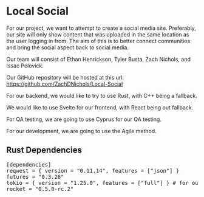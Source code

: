 # Local Social

For our project, we want to attempt to create a social media site. Preferably, our site will only show content that was uploaded in the same location as the user logging in from. The aim of this is to better connect communities and bring the social aspect back to social media.

Our team will consist of Ethan Henrickson, Tyler Busta, Zach Nichols, and Issac Polovick.

Our GitHub repository will be hosted at this url: https://github.com/ZachDNichols/Local-Social

For our backend, we would like to try to use Rust, with C++ being a fallback.

We would like to use Svelte for our frontend, with React being out fallback.

For QA testing, we are going to use Cyprus for our QA testing.

For our development, we are going to use the Agile method.


## Rust Dependencies
<pre>
[dependencies]
reqwest = { version = "0.11.14", features = ["json"] }
futures = "0.3.26"
tokio = { version = "1.25.0", features = ["full"] } # for our async runtime
rocket = "0.5.0-rc.2"
</pre>